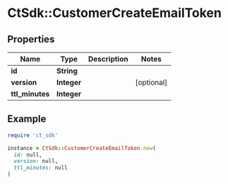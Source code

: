 # CtSdk::CustomerCreateEmailToken

## Properties

| Name | Type | Description | Notes |
| ---- | ---- | ----------- | ----- |
| **id** | **String** |  |  |
| **version** | **Integer** |  | [optional] |
| **ttl_minutes** | **Integer** |  |  |

## Example

```ruby
require 'ct_sdk'

instance = CtSdk::CustomerCreateEmailToken.new(
  id: null,
  version: null,
  ttl_minutes: null
)
```

